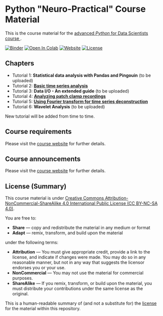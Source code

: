 # Python "Neuro-Practical" Course Material 
This is the course material for the [advanced _Python_ for Data Scientists course
](https://www.fabriziomusacchio.com/teaching/python_course_neuropractical/). 


[![Binder](https://mybinder.org/badge_logo.svg)](https://mybinder.org/v2/gh/FabrizioMusacchio/Python_Neuro_Practical/HEAD)  [![Open In Colab](https://colab.research.google.com/assets/colab-badge.svg)](https://colab.research.google.com/github/FabrizioMusacchio/Python_Neuro_Practical/) [![Website](https://img.shields.io/badge/website-link-<COLOR>.svg)](https://www.fabriziomusacchio.com/teaching/python_course_neuropractical) [![License](https://img.shields.io/badge/license-CC%20BY%e2%80%93NC%e2%80%93SA%204.0-orange.svg)](https://github.com/FabrizioMusacchio/Python_Neuro_Practical/blob/master/LICENSE.md)



## Chapters
* Tutorial 1: **Statistical data analysis with Pandas and Pingouin** (to be uploaded)
* Tutorial 2: [**Basic time series analysis**](https://github.com/FabrizioMusacchio/Python_Neuro_Practical/blob/master/02%20Basic%20time%20series%20analysis.ipynb)
* Tutorial 3: **Data I/O - An extended guide** (to be uploaded)
* Tutorial 4: [**Analyzing patch clamp recordings**](https://github.com/FabrizioMusacchio/Python_Neuro_Practical/blob/master/04%20Analyzing%20patch%20clamp%20recordings.ipynb)
* Tutorial 5: [**Using Fourier transform for time series deconstruction**](https://github.com/FabrizioMusacchio/Python_Neuro_Practical/blob/master/05%20Using%20Fourier%20transform%20for%20time%20series%20deconstruction%20.ipynb)
* Tutorial 6: **Wavelet Analysis** (to be uploaded)

New tutorial will be added from time to time.

## Course requirements
Please visit the [course website](https://www.fabriziomusacchio.com/teaching/python_course_neuropractical#current-announcements/#course-requirements) for further details.

## Course announcements
Please visit the [course website](https://www.fabriziomusacchio.com/teaching/python_course_neuropractical/#current-announcements) for further details.



## License (Summary)
This course material is under [Creative Commons Attribution-NonCommercial-ShareAlike 4.0 International Public License (CC BY-NC-SA 4.0)](https://creativecommons.org/licenses/by-nc-sa/4.0/). 

You are free to:

* **Share** — copy and redistribute the material in any medium or format
* **Adapt** — remix, transform, and build upon the material

under the following terms:

* **Attribution** — You must give appropriate credit, provide a link to the license, and indicate if changes were made. You may do so in any reasonable manner, but not in any way that suggests the licensor endorses you or your use.
* **NonCommercial** — You may not use the material for commercial purposes.
* **ShareAlike** — If you remix, transform, or build upon the material, you must distribute your contributions under the same license as the original.

This is a human-readable summary of (and not a substitute for) the [license](https://github.com/FabrizioMusacchio/Python_Neuro_Practical/blob/master/LICENSE.md) for the material within this repository.